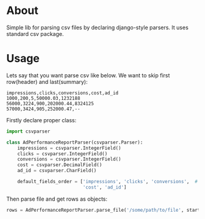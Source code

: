 # About
Simple lib for parsing csv files by declaring django-style parsers.
It uses standard csv package.

# Usage
Lets say that you want parse csv like below. We want to skip first row(header) and last(summary):

```
impressions,clicks,conversions,cost,ad_id
1000,200,5,50000.03,1232188
56000,3224,900,202000.44,8324125
57000,3424,905,252000.47,--
```

Firstly declare proper class:

```python
import csvparser

class AdPerformanceReportParser(csvparser.Parser):
    impressions = csvparser.IntegerField()
    clicks = csvparser.IntegerField()
    conversions = csvparser.IntegerField()
    cost = csvparser.DecimalField()
    ad_id = csvparser.CharField()

    default_fields_order = ['impressions', 'clicks', 'conversions',  # YOU HAVE TO set this attribute
                            'cost', 'ad_id']
```

Then parse file and get rows as objects:

```python
rows = AdPerformanceReportParser.parse_file('/some/path/to/file', start_from_line=2, end_at_line=3)  # parse_file returns iterator 
```
